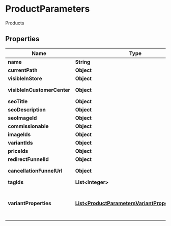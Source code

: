 

# ProductParameters

Products

## Properties

| Name | Type | Description | Notes |
|------------ | ------------- | ------------- | -------------|
|**name** | **String** | Product name |  |
|**currentPath** | **Object** | Current Path |  [optional] |
|**visibleInStore** | **Object** | Visible in store |  [optional] |
|**visibleInCustomerCenter** | **Object** | Visible in customer center |  [optional] |
|**seoTitle** | **Object** | SEO title |  [optional] |
|**seoDescription** | **Object** | SEO description |  [optional] |
|**seoImageId** | **Object** | SEO image |  [optional] |
|**commissionable** | **Object** | Commissionable |  [optional] |
|**imageIds** | **Object** | Images |  [optional] |
|**variantIds** | **Object** | Variant IDs |  [optional] |
|**priceIds** | **Object** | Price IDs |  [optional] |
|**redirectFunnelId** | **Object** | Redirect funnel |  [optional] |
|**cancellationFunnelUrl** | **Object** | Cancellation Funnel Url |  [optional] |
|**tagIds** | **List&lt;Integer&gt;** | Product::Tag IDs |  [optional] |
|**variantProperties** | [**List&lt;ProductParametersVariantPropertiesInner&gt;**](ProductParametersVariantPropertiesInner.md) | The properties of the product&#39;s variants. e.g. &#39;Size&#39;, &#39;Color&#39; etc. |  [optional] |



